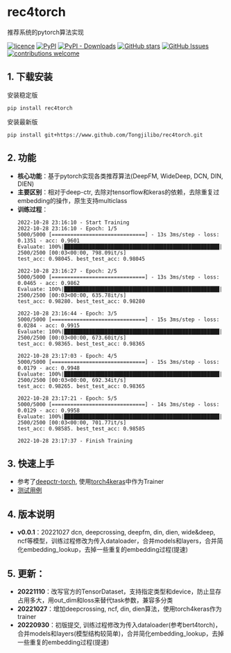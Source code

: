 # rec4torch
推荐系统的pytorch算法实现

[![licence](https://img.shields.io/github/license/Tongjilibo/rec4torch.svg?maxAge=3600)](https://github.com/Tongjilibo/rec4torch/blob/master/LICENSE) 
[![PyPI](https://img.shields.io/pypi/v/rec4torch?label=pypi%20package)](https://pypi.org/project/rec4torch/) 
[![PyPI - Downloads](https://img.shields.io/pypi/dm/rec4torch)](https://pypistats.org/packages/rec4torch)
[![GitHub stars](https://img.shields.io/github/stars/Tongjilibo/rec4torch?style=social)](https://github.com/Tongjilibo/rec4torch)
[![GitHub Issues](https://img.shields.io/github/issues/Tongjilibo/rec4torch.svg)](https://github.com/Tongjilibo/rec4torch/issues)
[![contributions welcome](https://img.shields.io/badge/contributions-welcome-brightgreen.svg?style=flat)](https://github.com/Tongjilibo/rec4torch/issues)

## 1. 下载安装
安装稳定版
```shell
pip install rec4torch
```
安装最新版
```shell
pip install git+https://www.github.com/Tongjilibo/rec4torch.git
```


## 2. 功能
- **核心功能**：基于pytorch实现各类推荐算法(DeepFM, WideDeep, DCN, DIN, DIEN)
- **主要区别**：相对于deep-ctr, 去除对tensorflow和keras的依赖，去除重复过embedding的操作，原生支持multiclass
- **训练过程**：
    ```text
    2022-10-28 23:16:10 - Start Training
    2022-10-28 23:16:10 - Epoch: 1/5
    5000/5000 [==============================] - 13s 3ms/step - loss: 0.1351 - acc: 0.9601
    Evaluate: 100%|██████████████████████████████████████████████████| 2500/2500 [00:03<00:00, 798.09it/s] 
    test_acc: 0.98045. best_test_acc: 0.98045

    2022-10-28 23:16:27 - Epoch: 2/5
    5000/5000 [==============================] - 13s 3ms/step - loss: 0.0465 - acc: 0.9862
    Evaluate: 100%|██████████████████████████████████████████████████| 2500/2500 [00:03<00:00, 635.78it/s] 
    test_acc: 0.98280. best_test_acc: 0.98280

    2022-10-28 23:16:44 - Epoch: 3/5
    5000/5000 [==============================] - 15s 3ms/step - loss: 0.0284 - acc: 0.9915
    Evaluate: 100%|██████████████████████████████████████████████████| 2500/2500 [00:03<00:00, 673.60it/s] 
    test_acc: 0.98365. best_test_acc: 0.98365

    2022-10-28 23:17:03 - Epoch: 4/5
    5000/5000 [==============================] - 15s 3ms/step - loss: 0.0179 - acc: 0.9948
    Evaluate: 100%|██████████████████████████████████████████████████| 2500/2500 [00:03<00:00, 692.34it/s] 
    test_acc: 0.98265. best_test_acc: 0.98365

    2022-10-28 23:17:21 - Epoch: 5/5
    5000/5000 [==============================] - 14s 3ms/step - loss: 0.0129 - acc: 0.9958
    Evaluate: 100%|██████████████████████████████████████████████████| 2500/2500 [00:03<00:00, 701.77it/s] 
    test_acc: 0.98585. best_test_acc: 0.98585

    2022-10-28 23:17:37 - Finish Training
    ```


## 3. 快速上手
- 参考了[deepctr-torch](https://github.com/shenweichen/DeepCTR-Torch), 使用[torch4keras](https://github.com/Tongjilibo/torch4keras)中作为Trainer
- [测试用例](https://github.com/Tongjilibo/rec4torch/tree/master/examples)


## 4. 版本说明
- **v0.0.1**：20221027 dcn, deepcrossing, deepfm, din, dien, wide&deep, ncf等模型，训练过程修改为传入dataloader，合并models和layers，合并简化embedding_lookup，去掉一些重复的embedding过程(提速)


## 5. 更新：
- **20221110**：改写官方的TensorDataset，支持指定类型和device，防止显存占用多大，用out_dim和loss来替代task参数，兼容多分类
- **20221027**：增加deepcrossing, ncf, din, dien算法，使用torch4keras作为trainer
- **20220930**：初版提交, 训练过程修改为传入dataloader(参考bert4torch)，合并models和layers(模型结构较简单)，合并简化embedding_lookup，去掉一些重复的embedding过程(提速)